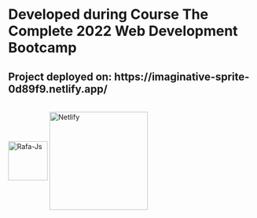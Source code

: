 <h1>Developed during Course The Complete 2022 Web Development Bootcamp</h1>

<h2>Project deployed on:
https://imaginative-sprite-0d89f9.netlify.app/</h2>

<div style="display: inline_block"><br>
  <img align="center" alt="Rafa-Js" height="80" width="80" src="https://cdn.jsdelivr.net/gh/devicons/devicon/icons/bootstrap/bootstrap-original-wordmark.svg" />
   <img align="center" alt="Netlify" height="200" width="200"src="https://download.logo.wine/logo/Netlify/Netlify-Logo.wine.png" />
</div>
